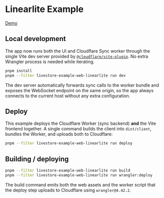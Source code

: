 # Linearlite Example

[Demo](https://example-web-linearlite.livestore.workers.dev/)

## Local development

The app now runs both the UI and Cloudflare Sync worker through the single Vite dev server provided by [`@cloudflare/vite-plugin`](https://developers.cloudflare.com/workers/vite-plugin/). No extra Wrangler process is needed while iterating.

```bash
pnpm install
pnpm --filter livestore-example-web-linearlite run dev
```

The dev server automatically forwards sync calls to the worker bundle and exposes the WebSocket endpoint on the same origin, so the app always connects to the current host without any extra configuration.

## Deploy

This example deploys the Cloudflare Worker (sync backend) **and** the Vite frontend together. A single command builds the client into `dist/client`, bundles the Worker, and uploads both to Cloudflare:

```bash
pnpm --filter livestore-example-web-linearlite run deploy
```

## Building / deploying

```bash
pnpm --filter livestore-example-web-linearlite run build
pnpm --filter livestore-example-web-linearlite run wrangler:deploy
```

The build command emits both the web assets and the worker script that the deploy step uploads to Cloudflare using `wrangler@4.42.2`.
